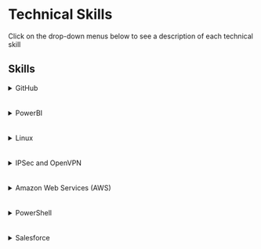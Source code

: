 <h1> Technical Skills </h1>
Click on the drop-down menus below to see a description of each technical skill

<h2> Skills </h2>

<details><summary>GitHub</summary>
  <h4> Description: </h4>
  I completed the introductory GitHub learning labs, "First Day on GitHub" and "First Week on GitHub", offered on the GitHub website:
  https://lab.github.com/courses
  
  **Lessons Completed:**
  <ul>
    <li>Introduction to GitHub</li>
    <li>Communicating Using Markdown</li>
    <li>Uploading Projects to GitHub</li>
    <li>Creating a GitHub Homepage</li>
    <li>Merging Pull Requests</li>
    <li>Reviewing Pull Requests</li>
    <li>Managing Merge Conflicts</li>
    <li>Securing Workflows</li>
  </ul>
  <img src="github1.png" alt="Github photo">
  <img src="github2.png" alt="Github photo">
  
</details>

<br>
<br>

<details><summary>PowerBI</summary>
  <h4> Description: </h4>
  I completed the <a href="https://www.edx.org/course/analyzing-and-visualizing-data-with-power-bi-0">Analyzing and Visualizing Data with Power BI</a> course on edX. I learned how to create and edit a dashboard, create a report based off excel data, and better interpret data.
<br>
  
  **Proof of Completion:**
  <br>
  <a href="Course | DAT207x | edX.pdf">edX Course</a>
  
  <a href="https://youtu.be/BKjC5Wvp-Rc">Dashboard Tour</a>
  
  
  
</details>

<br>

<br>

<details><summary>Linux</summary>
  <h4> Description: </h4>
  I completed Linux Adademy's LPI Linux Essentials Certification Training. 
  
  <br>
  
  **Lessons Completed:**
  <ul>
    <li>Linux Evolution and Popular Operating Systems</li>
    <li>Major Open-Source Applications</li>
    <li>Open-Source Software and Licensing</li>
    <li>ICT Skills and Working in Linux</li>
    <li>Command Line Basics</li>
    <li>Using Command Line to Get Help</li>
    <li>Using Directories and Listing Files</li>
    <li>Creating, Moving, and Deleting Files</li>
    <li>Archiving Files on the Command Line</li>
    <li>Searching and Extracting Data from Files</li>
    <li>Turning Commands into a Script</li>
    <li>Choosing an Operating System</li>
    <li>Understanding Computer Hardware</li>
    <li>Where Data is Stored</li>
    <li>Your Computer on the Network</li>
    <li>Basic Security and Identifying User Types</li>
    <li>Creating User and Groups</li>
    <li>Managing File Permissions and Ownership</li>
    <li>Special Directories and Files</li>
  </ul>
  <br>
  **Proof of Completion:**
  <br>
  <img src="LinuxCert.png" alt="Linux Photo">
  
</details>

<br>

<br>

<details><summary>IPSec and OpenVPN</summary>
  <h4> Description: </h4>
  
</details>

<br>

<br>

<details><summary>Amazon Web Services (AWS)</summary>
  <h4> Description: </h4>
  
</details>

<br>

<br>

<details><summary>PowerShell</summary>
  <h4> Description: </h4>
  
</details>

<br>

<br>

<details><summary>Salesforce</summary>
  <h4> Description: </h4>
  
</details>


